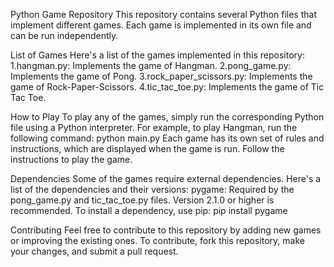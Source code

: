 Python Game Repository
This repository contains several Python files that implement different games. Each game is implemented in its own file and can be run independently.

List of Games
Here's a list of the games implemented in this repository:
1.hangman.py: Implements the game of Hangman.
2.pong_game.py: Implements the game of Pong.
3.rock_paper_scissors.py: Implements the game of Rock-Paper-Scissors.
4.tic_tac_toe.py: Implements the game of Tic Tac Toe.

How to Play
To play any of the games, simply run the corresponding Python file using a Python interpreter. For example, to play Hangman, run the following command: python main.py
Each game has its own set of rules and instructions, which are displayed when the game is run. Follow the instructions to play the game.

Dependencies
Some of the games require external dependencies. Here's a list of the dependencies and their versions:
pygame: Required by the pong_game.py and tic_tac_toe.py files. Version 2.1.0 or higher is recommended.
To install a dependency, use pip:
pip install pygame

Contributing
Feel free to contribute to this repository by adding new games or improving the existing ones. To contribute, fork this repository, make your changes, and submit a pull request.
